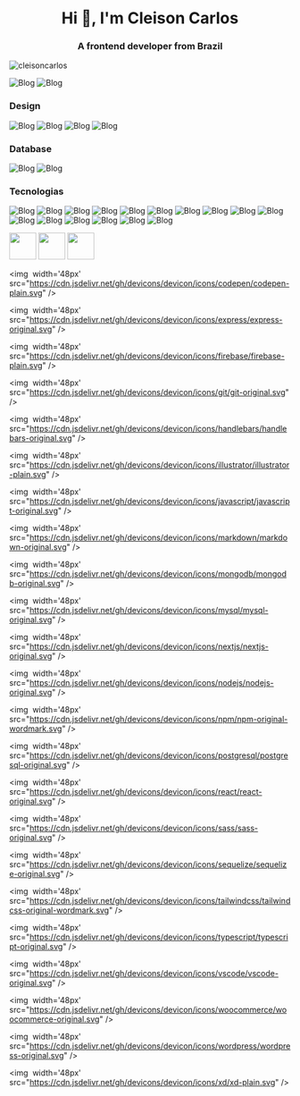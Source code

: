 <h1 align="center">Hi 👋, I'm Cleison Carlos</h1>
<h3 align="center">A frontend developer from Brazil</h3>
<p align="left"> <img src="https://komarev.com/ghpvc/?username=cleisoncarlos" alt="cleisoncarlos" /> </p>

![Blog](https://github-readme-stats.vercel.app/api/top-langs/?username=cleisoncarlos&theme=blue-green)
![Blog](https://github-readme-stats.vercel.app/api?username=cleisoncarlos&theme=blue-green)

<h3>Design</h3>  

![Blog](https://img.shields.io/badge/Dribbble-EA4C89?style=for-the-badge&logo=dribbble&logoColor=white)
![Blog](https://img.shields.io/badge/Adobe%20Illustrator-FF9A00?style=for-the-badge&logo=adobe%20illustrator&logoColor=white)
![Blog](https://img.shields.io/badge/Adobe%20Lightroom-31A8FF?style=for-the-badge&logo=Adobe%20Lightroom&logoColor=white)
![Blog](https://img.shields.io/badge/Adobe%20Photoshop-31A8FF?style=for-the-badge&logo=Adobe%20Photoshop&logoColor=black)

<h3>Database</h3>

![Blog](https://img.shields.io/badge/MongoDB-4EA94B?style=for-the-badge&logo=mongodb&logoColor=white)
![Blog](https://img.shields.io/badge/MySQL-005C84?style=for-the-badge&logo=mysql&logoColor=white)

<h3>Tecnologias</h3>

![Blog](https://img.shields.io/badge/Wordpress-21759B?style=for-the-badge&logo=wordpress&logoColor=white)
![Blog](https://img.shields.io/badge/Ant%20Design-1890FF?style=for-the-badge&logo=antdesign&logoColor=white)
![Blog](https://img.shields.io/badge/Bootstrap-563D7C?style=for-the-badge&logo=bootstrap&logoColor=white)
![Blog](https://img.shields.io/badge/Expo-1B1F23?style=for-the-badge&logo=expo&logoColor=white)
![Blog](https://img.shields.io/badge/Font_Awesome-339AF0?style=for-the-badge&logo=fontawesome&logoColor=white)
![Blog](https://img.shields.io/badge/GitHub%20Pages-222222?style=for-the-badge&logo=GitHub%20Pages&logoColor=white)
![Blog](https://img.shields.io/badge/Insomnia-5849be?style=for-the-badge&logo=Insomnia&logoColor=white)
![Blog](https://img.shields.io/badge/Sass-CC6699?style=for-the-badge&logo=sass&logoColor=white)
![Blog](https://img.shields.io/badge/strapi-2e7eea?style=for-the-badge&logo=strapi&logoColor=white)
![Blog](https://img.shields.io/badge/HTML5-E34F26?style=for-the-badge&logo=html5&logoColor=white)
![Blog](https://img.shields.io/badge/CSS3-1572B6?style=for-the-badge&logo=css3&logoColor=white)
![Blog](https://img.shields.io/badge/JavaScript-323330?style=for-the-badge&logo=javascript&logoColor=F7DF1E)
![Blog](https://img.shields.io/badge/React-20232A?style=for-the-badge&logo=react&logoColor=61DAFB)
![Blog](https://img.shields.io/badge/json-5E5C5C?style=for-the-badge&logo=json&logoColor=white)
![Blog](https://img.shields.io/badge/PHP-777BB4?style=for-the-badge&logo=php&logoColor=white)
![Blog](https://img.shields.io/badge/GIT-E44C30?style=for-the-badge&logo=git&logoColor=white)


<img width='48px' src="https://cdn.jsdelivr.net/gh/devicons/devicon/icons/html5/html5-original.svg" />

<img width='48px' src="https://cdn.jsdelivr.net/gh/devicons/devicon/icons/css3/css3-original.svg" />

<img width='48px' src="https://cdn.jsdelivr.net/gh/devicons/devicon/icons/bootstrap/bootstrap-original.svg" />

<img  width='48px' src="https://cdn.jsdelivr.net/gh/devicons/devicon/icons/codepen/codepen-plain.svg" />        

<img  width='48px' src="https://cdn.jsdelivr.net/gh/devicons/devicon/icons/express/express-original.svg" />

<img  width='48px' src="https://cdn.jsdelivr.net/gh/devicons/devicon/icons/firebase/firebase-plain.svg" />

<img  width='48px' src="https://cdn.jsdelivr.net/gh/devicons/devicon/icons/git/git-original.svg" />

<img  width='48px' src="https://cdn.jsdelivr.net/gh/devicons/devicon/icons/handlebars/handlebars-original.svg" />

<img  width='48px' src="https://cdn.jsdelivr.net/gh/devicons/devicon/icons/illustrator/illustrator-plain.svg" />

<img  width='48px' src="https://cdn.jsdelivr.net/gh/devicons/devicon/icons/javascript/javascript-original.svg" />

<img  width='48px' src="https://cdn.jsdelivr.net/gh/devicons/devicon/icons/markdown/markdown-original.svg" />

<img  width='48px' src="https://cdn.jsdelivr.net/gh/devicons/devicon/icons/mongodb/mongodb-original.svg" />

<img  width='48px' src="https://cdn.jsdelivr.net/gh/devicons/devicon/icons/mysql/mysql-original.svg" />

<img  width='48px' src="https://cdn.jsdelivr.net/gh/devicons/devicon/icons/nextjs/nextjs-original.svg" />

<img  width='48px' src="https://cdn.jsdelivr.net/gh/devicons/devicon/icons/nodejs/nodejs-original.svg" />

<img  width='48px' src="https://cdn.jsdelivr.net/gh/devicons/devicon/icons/npm/npm-original-wordmark.svg" />

<img  width='48px' src="https://cdn.jsdelivr.net/gh/devicons/devicon/icons/postgresql/postgresql-original.svg" />

<img  width='48px' src="https://cdn.jsdelivr.net/gh/devicons/devicon/icons/react/react-original.svg" />

<img  width='48px' src="https://cdn.jsdelivr.net/gh/devicons/devicon/icons/sass/sass-original.svg" />

<img  width='48px' src="https://cdn.jsdelivr.net/gh/devicons/devicon/icons/sequelize/sequelize-original.svg" />

<img  width='48px' src="https://cdn.jsdelivr.net/gh/devicons/devicon/icons/tailwindcss/tailwindcss-original-wordmark.svg" />

<img  width='48px' src="https://cdn.jsdelivr.net/gh/devicons/devicon/icons/typescript/typescript-original.svg" />

<img  width='48px' src="https://cdn.jsdelivr.net/gh/devicons/devicon/icons/vscode/vscode-original.svg" />

<img  width='48px' src="https://cdn.jsdelivr.net/gh/devicons/devicon/icons/woocommerce/woocommerce-original.svg" />

<img  width='48px' src="https://cdn.jsdelivr.net/gh/devicons/devicon/icons/wordpress/wordpress-original.svg" />

<img  width='48px' src="https://cdn.jsdelivr.net/gh/devicons/devicon/icons/xd/xd-plain.svg" />

          

      


          
          



          


